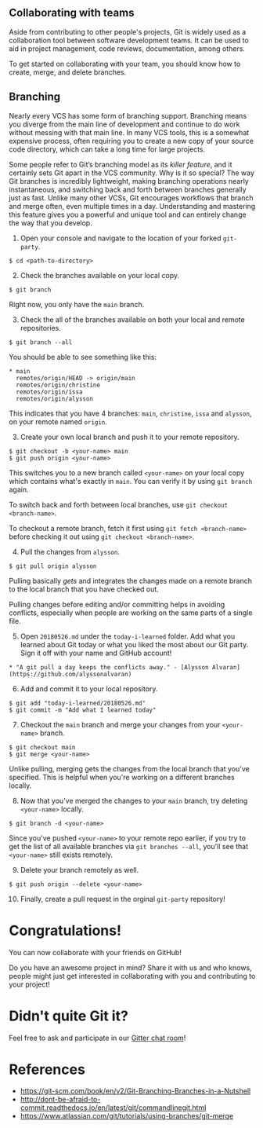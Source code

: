 ## Collaborating with teams

Aside from contributing to other people's projects, Git is widely used as a collaboration tool between software development teams. It can be used to aid in project management, code reviews, documentation, among others.

To get started on collaborating with your team, you should know how to create, merge, and delete branches.

## Branching

Nearly every VCS has some form of branching support. Branching means you diverge from the main line of development and continue to do work without messing with that main line. In many VCS tools, this is a somewhat expensive process, often requiring you to create a new copy of your source code directory, which can take a long time for large projects.

Some people refer to Git’s branching model as its *killer feature*, and it certainly sets Git apart in the VCS community. Why is it so special? The way Git branches is incredibly lightweight, making branching operations nearly instantaneous, and switching back and forth between branches generally just as fast. Unlike many other VCSs, Git encourages workflows that branch and merge often, even multiple times in a day. Understanding and mastering this feature gives you a powerful and unique tool and can entirely change the way that you develop.

1. Open your console and navigate to the location of your forked `git-party`.

```shell
$ cd <path-to-directory>
```

2. Check the branches available on your local copy.

```shell
$ git branch
```

Right now, you only have the `main` branch.

3. Check the all of the branches available on both your local and remote repositories.

```shell
$ git branch --all
```

You should be able to see something like this:

```shell
* main
  remotes/origin/HEAD -> origin/main
  remotes/origin/christine
  remotes/origin/issa
  remotes/origin/alysson
```

This indicates that you have 4 branches: `main`, `christine`, `issa` and `alysson`, on your remote named `origin`.

3. Create your own local branch and push it to your remote repository.

```shell
$ git checkout -b <your-name> main
$ git push origin <your-name>
```

This switches you to a new branch called `<your-name>` on your local copy which contains what's exactly in `main`. You can verify it by using `git branch` again.

To switch back and forth between local branches, use `git checkout <branch-name>`.

To checkout a remote branch, fetch it first using `git fetch <branch-name>` before checking it out using `git checkout <branch-name>`.

4. Pull the changes from `alysson`.

```shell
$ git pull origin alysson
```

Pulling basically *gets* and integrates the changes made on a remote branch to the local branch that you have checked out.

Pulling changes before editing and/or committing helps in avoiding conflicts, especially when people are working on the same parts of a single file.

5. Open `20180526.md` under the `today-i-learned` folder. Add what you learned about Git today or what you liked the most about our Git party. Sign it off with your name and GitHub account!

```shell
* "A git pull a day keeps the conflicts away." - [Alysson Alvaran](https://github.com/alyssonalvaran)
```

6. Add and commit it to your local repository.

```shell
$ git add "today-i-learned/20180526.md"
$ git commit -m "Add what I learned today"
```

7. Checkout the `main` branch and merge your changes from your `<your-name>` branch.

```shell
$ git checkout main
$ git merge <your-name>
```

Unlike pulling, merging gets the changes from the local branch that you've specified. This is helpful when you're working on a different branches locally.

8. Now that you've merged the changes to your `main` branch, try deleting `<your-name>` locally.

```shell
$ git branch -d <your-name>
```

Since you've pushed `<your-name>` to your remote repo earlier, if you try to get the list of all available branches via `git branches --all`, you'll see that `<your-name>` still exists remotely.

9. Delete your branch remotely as well.

```shell
$ git push origin --delete <your-name>
```

10. Finally, create a pull request in the orginal `git-party` repository!

# Congratulations!

You can now collaborate with your friends on GitHub!

Do you have an awesome project in mind? Share it with us and who knows, people might just get interested in collaborating with you and contributing to your project!

# Didn't quite Git it?

Feel free to ask and participate in our [Gitter chat room](https://gitter.im/WWCodeManila/Git)!

# References

* https://git-scm.com/book/en/v2/Git-Branching-Branches-in-a-Nutshell
* http://dont-be-afraid-to-commit.readthedocs.io/en/latest/git/commandlinegit.html
* https://www.atlassian.com/git/tutorials/using-branches/git-merge